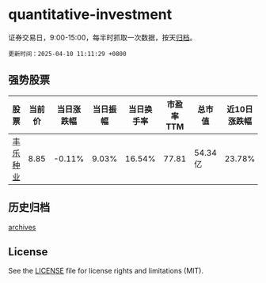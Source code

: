 # quantitative-investment

证券交易日，9:00-15:00，每半时抓取一次数据，按天[归档](archives)。

`更新时间：2025-04-10 11:11:29 +0800`

## 强势股票

|股票|当前价|当日涨跌幅|当日振幅|当日换手率|市盈率TTM|总市值|近10日涨跌幅|
|----|----|----|----|----|----|----|----|
|[丰乐种业](https://xueqiu.com/S/SZ000713)|8.85|-0.11%|9.03%|16.54%|77.81|54.34亿|23.78%|

## 历史归档

[archives](archives)

## License

See the [LICENSE](LICENSE) file for license rights and limitations (MIT).